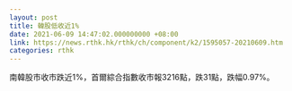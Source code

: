 ```yaml
---
layout: post
title: 韓股低收近1%
date: 2021-06-09 14:47:02.000000000 +08:00
link: https://news.rthk.hk/rthk/ch/component/k2/1595057-20210609.htm
categories: rthk
---
```


南韓股市收市跌近1%，首爾綜合指數收市報3216點，跌31點，跌幅0.97%。
